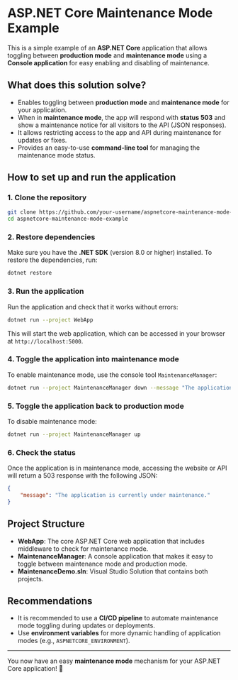 # ASP.NET Core Maintenance Mode Example

This is a simple example of an **ASP.NET Core** application that allows toggling between **production mode** and **maintenance mode** using a **Console application** for easy enabling and disabling of maintenance.

## What does this solution solve?

- Enables toggling between **production mode** and **maintenance mode** for your application.
- When in **maintenance mode**, the app will respond with **status 503** and show a maintenance notice for all visitors to the API (JSON responses).
- It allows restricting access to the app and API during maintenance for updates or fixes.
- Provides an easy-to-use **command-line tool** for managing the maintenance mode status.

## How to set up and run the application

### 1. Clone the repository

```bash
git clone https://github.com/your-username/aspnetcore-maintenance-mode-example.git
cd aspnetcore-maintenance-mode-example
```

### 2. Restore dependencies

Make sure you have the **.NET SDK** (version 8.0 or higher) installed. To restore the dependencies, run:

```bash
dotnet restore
```

### 3. Run the application

Run the application and check that it works without errors:

```bash
dotnet run --project WebApp
```

This will start the web application, which can be accessed in your browser at `http://localhost:5000`.

### 4. Toggle the application into maintenance mode

To enable maintenance mode, use the console tool `MaintenanceManager`:

```bash
dotnet run --project MaintenanceManager down --message "The application is currently under maintenance."
```

### 5. Toggle the application back to production mode

To disable maintenance mode:

```bash
dotnet run --project MaintenanceManager up
```

### 6. Check the status

Once the application is in maintenance mode, accessing the website or API will return a 503 response with the following JSON:

```json
{
    "message": "The application is currently under maintenance."
}
```

## Project Structure

- **WebApp**: The core ASP.NET Core web application that includes middleware to check for maintenance mode.
- **MaintenanceManager**: A console application that makes it easy to toggle between maintenance mode and production mode.
- **MaintenanceDemo.sln**: Visual Studio Solution that contains both projects.

## Recommendations

- It is recommended to use a **CI/CD pipeline** to automate maintenance mode toggling during updates or deployments.
- Use **environment variables** for more dynamic handling of application modes (e.g., `ASPNETCORE_ENVIRONMENT`).

---

You now have an easy **maintenance mode** mechanism for your ASP.NET Core application! 🚀
